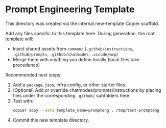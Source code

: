 # Prompt Engineering Template

This directory was created via the internal new-template Copier scaffold.

Add any files specific to this template here. During generation, the root template will:

- Inject shared assets from `common/` (`.github/instructions`, `.github/prompts`, `.github/chatmodes`, `.vscode/mcp`)
- Merge them with anything you define locally (local files take precedence)

Recommended next steps:

1. Add a `package.json`, infra config, or other starter files.
2. (Optional) Add or override chatmodes/prompts/instructions by placing files under the corresponding `.github/` subfolders here.
3. Test with:
   ```zsh
   copier copy --data template_name=prompteng . /tmp/test-prompteng
   ```
4. Commit this new template directory.
